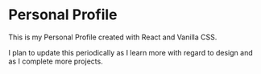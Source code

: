 # Personal Profile

This is my Personal Profile created with React and Vanilla CSS.

I plan to update this periodically as I learn more with regard to design and as I complete more projects.
